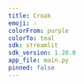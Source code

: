 ```yaml
---
title: Croak
emoji: 🎶
colorFrom: purple
colorTo: teal
sdk: streamlit
sdk_version: 1.20.0
app_file: main.py
pinned: false
---
```

